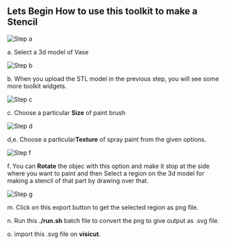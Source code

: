 

## Lets Begin How to use this toolkit to make a Stencil

![Step a](/threeJs/docs/a_vase.jpg)

a. Select a 3d model of Vase 

![Step b](/threeJs/docs/b_vase.jpg)

b. When you upload the STL model in the previous step, you will see some more toolkit widgets. 

![Step c](/threeJs/docs/c_vase.jpg)

c. Choose a particular **Size** of paint brush 

![Step d](/threeJs/docs/d_vase.jpg)

d,e. Choose a particular**Texture** of spray paint from the given options.

 
![Step f](/threeJs/docs/f_vase.jpg)

f. You can **Rotate** the objec with this option and make it stop at the side where you want to paint and then Select a region on the 3d model for making a stencil of that part by drawing over that.

![Step g](/threeJs/docs/g_vase.jpg)

m. Click on this export button to get the selected region as png file.

n. Run this **./run.sh** batch file to convert the png to give output as .svg file.

o. import this .svg file on **visicut**.
